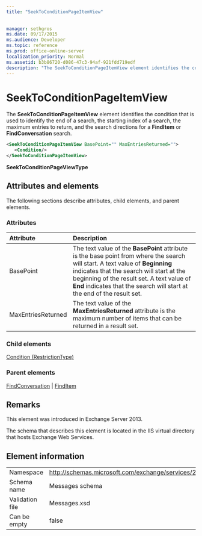 ```yaml
---
title: "SeekToConditionPageItemView"
 
 
manager: sethgros
ms.date: 09/17/2015
ms.audience: Developer
ms.topic: reference
ms.prod: office-online-server
localization_priority: Normal
ms.assetid: b3b86720-d086-47c3-94af-921fdd719edf
description: "The SeekToConditionPageItemView element identifies the condition that is used to identify the end of a search, the starting index of a search, the maximum entries to return, and the search directions for a FindItem or FindConversation search."
---
```


# SeekToConditionPageItemView

The **SeekToConditionPageItemView** element identifies the condition that is used to identify the end of a search, the starting index of a search, the maximum entries to return, and the search directions for a **FindItem** or **FindConversation** search. 
  
```XML
<SeekToConditionPageItemView BasePoint="" MaxEntriesReturned="">
   <Condition/>
</SeekToConditionPageItemView>
```

 **SeekToConditionPageViewType**
## Attributes and elements

The following sections describe attributes, child elements, and parent elements.
  
### Attributes

|**Attribute**|**Description**|
|:-----|:-----|
|BasePoint  <br/> |The text value of the **BasePoint** attribute is the base point from where the search will start. A text value of **Beginning** indicates that the search will start at the beginning of the result set. A text value of **End** indicates that the search will start at the end of the result set.  <br/> |
|MaxEntriesReturned  <br/> |The text value of the **MaxEntriesReturned** attribute is the maximum number of items that can be returned in a result set.  <br/> |
   
### Child elements

[Condition (RestrictionType)](condition-restrictiontype.md)
  
### Parent elements

[FindConversation](findconversation.md) | [FindItem](finditem.md)
  
## Remarks

This element was introduced in Exchange Server 2013.
  
The schema that describes this element is located in the IIS virtual directory that hosts Exchange Web Services.
  
## Element information

|||
|:-----|:-----|
|Namespace  <br/> |http://schemas.microsoft.com/exchange/services/2006/messages  <br/> |
|Schema name  <br/> |Messages schema  <br/> |
|Validation file  <br/> |Messages.xsd  <br/> |
|Can be empty  <br/> |false  <br/> |
   


